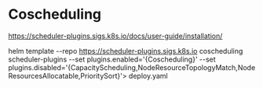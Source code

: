 # Coscheduling

https://scheduler-plugins.sigs.k8s.io/docs/user-guide/installation/

helm template --repo https://scheduler-plugins.sigs.k8s.io coscheduling scheduler-plugins --set plugins.enabled='{Coscheduling}' --set plugins.disabled='{CapacityScheduling,NodeResourceTopologyMatch,NodeResourcesAllocatable,PrioritySort}'> deploy.yaml
